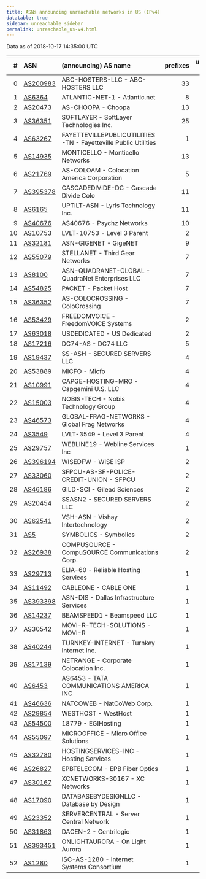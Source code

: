 ```yaml
---
title: ASNs announcing unreachable networks in US (IPv4)
datatable: true
sidebar: unreachable_sidebar
permalink: unreachable_us-v4.html
---
```


Data as of 2018-10-17 14:35:00 UTC


<div class="datatable-begin"></div>

|   # | ASN                                      | (announcing) AS name                                           |   prefixes |   unreachable /24s |
|----:|:-----------------------------------------|:---------------------------------------------------------------|-----------:|-------------------:|
|   0 | [AS200983](unreachable_AS200983-v4.html) | ABC-HOSTERS-LLC - ABC-HOSTERS LLC                              |         33 |                 38 |
|   1 | [AS6364](unreachable_AS6364-v4.html)     | ATLANTIC-NET-1 - Atlantic.net                                  |          8 |                 30 |
|   2 | [AS20473](unreachable_AS20473-v4.html)   | AS-CHOOPA - Choopa                                             |         13 |                 27 |
|   3 | [AS36351](unreachable_AS36351-v4.html)   | SOFTLAYER - SoftLayer Technologies Inc.                        |         25 |                 25 |
|   4 | [AS63267](unreachable_AS63267-v4.html)   | FAYETTEVILLEPUBLICUTILITIES-TN - Fayetteville Public Utilities |          1 |                 16 |
|   5 | [AS14935](unreachable_AS14935-v4.html)   | MONTICELLO - Monticello Networks                               |         13 |                 13 |
|   6 | [AS21769](unreachable_AS21769-v4.html)   | AS-COLOAM - Colocation America Corporation                     |          5 |                 13 |
|   7 | [AS395378](unreachable_AS395378-v4.html) | CASCADEDIVIDE-DC - Cascade Divide Colo                         |         11 |                 11 |
|   8 | [AS6165](unreachable_AS6165-v4.html)     | UPTILT-ASN - Lyris Technology Inc.                             |         11 |                 11 |
|   9 | [AS40676](unreachable_AS40676-v4.html)   | AS40676 - Psychz Networks                                      |         10 |                 10 |
|  10 | [AS10753](unreachable_AS10753-v4.html)   | LVLT-10753 - Level 3 Parent                                    |          2 |                  9 |
|  11 | [AS32181](unreachable_AS32181-v4.html)   | ASN-GIGENET - GigeNET                                          |          9 |                  9 |
|  12 | [AS55079](unreachable_AS55079-v4.html)   | STELLANET - Third Gear Networks                                |          7 |                  7 |
|  13 | [AS8100](unreachable_AS8100-v4.html)     | ASN-QUADRANET-GLOBAL - QuadraNet Enterprises LLC               |          7 |                  7 |
|  14 | [AS54825](unreachable_AS54825-v4.html)   | PACKET - Packet Host                                           |          7 |                  7 |
|  15 | [AS36352](unreachable_AS36352-v4.html)   | AS-COLOCROSSING - ColoCrossing                                 |          7 |                  7 |
|  16 | [AS53429](unreachable_AS53429-v4.html)   | FREEDOMVOICE - FreedomVOICE Systems                            |          2 |                  5 |
|  17 | [AS63018](unreachable_AS63018-v4.html)   | USDEDICATED - US Dedicated                                     |          2 |                  5 |
|  18 | [AS17216](unreachable_AS17216-v4.html)   | DC74-AS - DC74 LLC                                             |          5 |                  5 |
|  19 | [AS19437](unreachable_AS19437-v4.html)   | SS-ASH - SECURED SERVERS LLC                                   |          4 |                  4 |
|  20 | [AS53889](unreachable_AS53889-v4.html)   | MICFO - Micfo                                                  |          4 |                  4 |
|  21 | [AS10991](unreachable_AS10991-v4.html)   | CAPGE-HOSTING-MRO - Capgemini U.S. LLC                         |          4 |                  4 |
|  22 | [AS15003](unreachable_AS15003-v4.html)   | NOBIS-TECH - Nobis Technology Group                            |          4 |                  4 |
|  23 | [AS46573](unreachable_AS46573-v4.html)   | GLOBAL-FRAG-NETWORKS - Global Frag Networks                    |          4 |                  4 |
|  24 | [AS3549](unreachable_AS3549-v4.html)     | LVLT-3549 - Level 3 Parent                                     |          4 |                  4 |
|  25 | [AS29757](unreachable_AS29757-v4.html)   | WEBLINE19 - Webline Services Inc                               |          1 |                  4 |
|  26 | [AS396194](unreachable_AS396194-v4.html) | WISEDFW - WISE ISP                                             |          2 |                  3 |
|  27 | [AS33060](unreachable_AS33060-v4.html)   | SFPCU-AS-SF-POLICE-CREDIT-UNION - SFPCU                        |          2 |                  2 |
|  28 | [AS46186](unreachable_AS46186-v4.html)   | GILD-SCI - Gilead Sciences                                     |          2 |                  2 |
|  29 | [AS20454](unreachable_AS20454-v4.html)   | SSASN2 - SECURED SERVERS LLC                                   |          2 |                  2 |
|  30 | [AS62541](unreachable_AS62541-v4.html)   | VSH-ASN - Vishay Intertechnology                               |          2 |                  2 |
|  31 | [AS5](unreachable_AS5-v4.html)           | SYMBOLICS - Symbolics                                          |          2 |                  2 |
|  32 | [AS26938](unreachable_AS26938-v4.html)   | COMPUSOURCE - CompuSOURCE Communications Corp.                 |          2 |                  2 |
|  33 | [AS29713](unreachable_AS29713-v4.html)   | ELIA-60 - Reliable Hosting Services                            |          1 |                  1 |
|  34 | [AS11492](unreachable_AS11492-v4.html)   | CABLEONE - CABLE ONE                                           |          1 |                  1 |
|  35 | [AS393398](unreachable_AS393398-v4.html) | ASN-DIS - Dallas Infrastructure Services                       |          1 |                  1 |
|  36 | [AS14237](unreachable_AS14237-v4.html)   | BEAMSPEED1 - Beamspeed LLC                                     |          1 |                  1 |
|  37 | [AS30542](unreachable_AS30542-v4.html)   | MOVI-R-TECH-SOLUTIONS - MOVI-R                                 |          1 |                  1 |
|  38 | [AS40244](unreachable_AS40244-v4.html)   | TURNKEY-INTERNET - Turnkey Internet Inc.                       |          1 |                  1 |
|  39 | [AS17139](unreachable_AS17139-v4.html)   | NETRANGE - Corporate Colocation Inc.                           |          1 |                  1 |
|  40 | [AS6453](unreachable_AS6453-v4.html)     | AS6453 - TATA COMMUNICATIONS AMERICA INC                       |          1 |                  1 |
|  41 | [AS46636](unreachable_AS46636-v4.html)   | NATCOWEB - NatCoWeb Corp.                                      |          1 |                  1 |
|  42 | [AS29854](unreachable_AS29854-v4.html)   | WESTHOST - WestHost                                            |          1 |                  1 |
|  43 | [AS54500](unreachable_AS54500-v4.html)   | 18779 - EGIHosting                                             |          1 |                  1 |
|  44 | [AS55097](unreachable_AS55097-v4.html)   | MICROOFFICE - Micro Office Solutions                           |          1 |                  1 |
|  45 | [AS32780](unreachable_AS32780-v4.html)   | HOSTINGSERVICES-INC - Hosting Services                         |          1 |                  1 |
|  46 | [AS26827](unreachable_AS26827-v4.html)   | EPBTELECOM - EPB Fiber Optics                                  |          1 |                  1 |
|  47 | [AS30167](unreachable_AS30167-v4.html)   | XCNETWORKS-30167 - XC Networks                                 |          1 |                  1 |
|  48 | [AS17090](unreachable_AS17090-v4.html)   | DATABASEBYDESIGNLLC - Database by Design                       |          1 |                  1 |
|  49 | [AS23352](unreachable_AS23352-v4.html)   | SERVERCENTRAL - Server Central Network                         |          1 |                  1 |
|  50 | [AS31863](unreachable_AS31863-v4.html)   | DACEN-2 - Centrilogic                                          |          1 |                  1 |
|  51 | [AS393451](unreachable_AS393451-v4.html) | ONLIGHTAURORA - On Light Aurora                                |          1 |                  1 |
|  52 | [AS1280](unreachable_AS1280-v4.html)     | ISC-AS-1280 - Internet Systems Consortium                      |          1 |                  1 |

<div class="datatable-end"></div>